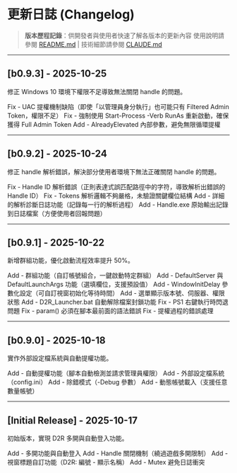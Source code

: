 # 更新日誌 (Changelog)

> **版本歷程記錄**：供開發者與使用者快速了解各版本的更新內容
> 使用說明請參閱 [README.md](./README.md) | 技術細節請參閱 [CLAUDE.md](./CLAUDE.md)

---

## [b0.9.3] - 2025-10-25

修正 Windows 10 環境下權限不足導致無法關閉 handle 的問題。

Fix - UAC 提權機制缺陷（即使「以管理員身分執行」也可能只有 Filtered Admin Token，權限不足）
Fix - 強制使用 Start-Process -Verb RunAs 重新啟動，確保獲得 Full Admin Token
Add - AlreadyElevated 內部參數，避免無限循環提權

---

## [b0.9.2] - 2025-10-24

修正 handle 解析錯誤，解決部分使用者環境下無法正確關閉 handle 的問題。

Fix - Handle ID 解析錯誤（正則表達式誤匹配路徑中的字符，導致解析出錯誤的 Handle ID）
Fix - Tokens 解析邏輯不夠嚴格，未驗證關鍵欄位結構
Add - 詳細的解析診斷日誌功能（記錄每一行的解析過程）
Add - Handle.exe 原始輸出記錄到日誌檔案（方便使用者回報問題）

---

## [b0.9.1] - 2025-10-22

新增群組功能，優化啟動流程效率提升 50%。

Add - 群組功能（自訂帳號組合，一鍵啟動特定群組）
Add - DefaultServer 與 DefaultLaunchArgs 功能（選填欄位，支援預設值）
Add - WindowInitDelay 參數化設定（可自訂視窗初始化等待時間）
Add - 選單顯示版本號、伺服器、權限狀態
Add - D2R_Launcher.bat 自動解除檔案封鎖功能
Fix - PS1 右鍵執行時閃退問題
Fix - param() 必須在腳本最前面的語法錯誤
Fix - 提權過程的錯誤處理

---

## [b0.9.0] - 2025-10-18

實作外部設定檔系統與自動提權功能。

Add - 自動提權功能（腳本自動檢測並請求管理員權限）
Add - 外部設定檔系統（config.ini）
Add - 除錯模式（-Debug 參數）
Add - 動態帳號載入（支援任意數量帳號）

---

## [Initial Release] - 2025-10-17

初始版本，實現 D2R 多開與自動登入功能。

Add - 多開功能與自動登入
Add - Handle 關閉機制（繞過遊戲多開限制）
Add - 視窗標題自訂功能（D2R: 編號 - 顯示名稱）
Add - Mutex 避免日誌衝突
